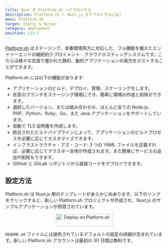 ```yaml
---
title: Nuxt を Platform.sh へデプロイする
description: Platform.sh へ Nuxt.js をデプロイするには?
menu: Platform.sh
target: Static & Server
category: deployment
position: 113.5
---
```


[Platform.sh](https://platform.sh/) はステージング、本番環境両方に対応した、フル機能を備えたエンドツーエンドの継続的デプロイメント・クラウドホスティングシステムです。こちらは様々な言語で書かれた静的、動的アプリケーションの両方をホストすることができます。

Platform.sh には以下の機能があります:

- アプリケーションのビルド、デプロイ、管理、スケーリングをします。
- 任意のブランチをステージング環境にでき、簡単に環境の作成と削除ができます。
- 選択したバージョン、または組み合わせの、ほとんど全ての Node.js、PHP、Python、Ruby、Go、また Java アプリケーションをサポートしています。
- 自動で TLS 証明書を作成します。
- 統合されたビルドパイプラインによって、アプリケーションのビルドプロセスを必要に応じてカスタマイズできます。
- インフラストラクチャ・アズ・コード: 3 つの YAML ファイルを定義すれば、必要に応じてクラスター全体が作成されます。また簡単にサービスの追加や削除もできます。
- GitHub と GitLab リポジトリから直接コードをデプロイできます。

## 設定方法

Platform.sh は Nuxt.js 用のテンプレートがあらかじめあります。以下のリンクをクリックすると、新しい Platform.sh プロジェクトが作成され、Nuxt.js のサンプルアプリケーションが用意されています。

<p align="center">
<a href="https://console.platform.sh/projects/create-project?template=https://raw.githubusercontent.com/platformsh/template-builder/master/templates/nuxtjs/.platform.template.yaml&utm_content=nuxtjs&utm_source=nuxtjs_orgb&utm_medium=button&utm_campaign=deploy_on_platform">
    <img src="https://platform.sh/images/deploy/lg-blue.svg" alt="Deploy on Platform.sh" height="40px" width="180px" />
</a>
</p>

`README.md` ファイルには提供されているデフォルトの設定の詳細が含まれています。新しい Platform.sh アカウントは最初の 30 日間は無料です。
